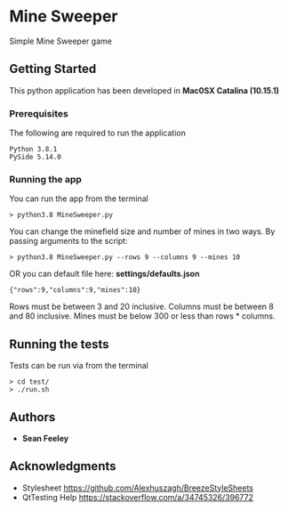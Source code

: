 # Mine Sweeper

Simple Mine Sweeper game

## Getting Started

This python application has been developed in **Mac0SX Catalina (10.15.1)**

### Prerequisites

The following are required to run the application

```
Python 3.8.1
PySide 5.14.0
```

### Running the app

You can run the app from the terminal
```
> python3.8 MineSweeper.py
```

You can change the minefield size and number of mines in two ways. By passing arguments to the script:

```
> python3.8 MineSweeper.py --rows 9 --columns 9 --mines 10
```
OR you can default file here: **settings/defaults.json**
```
{"rows":9,"columns":9,"mines":10}
```

Rows must be between 3 and 20 inclusive.
Columns must be between 8 and 80 inclusive.
Mines must be below 300 or less than rows * columns.

## Running the tests

Tests can be run via from the terminal

```
> cd test/
> ./run.sh
```

## Authors

* **Sean Feeley**

## Acknowledgments

* Stylesheet https://github.com/Alexhuszagh/BreezeStyleSheets
* QtTesting Help https://stackoverflow.com/a/34745326/396772
